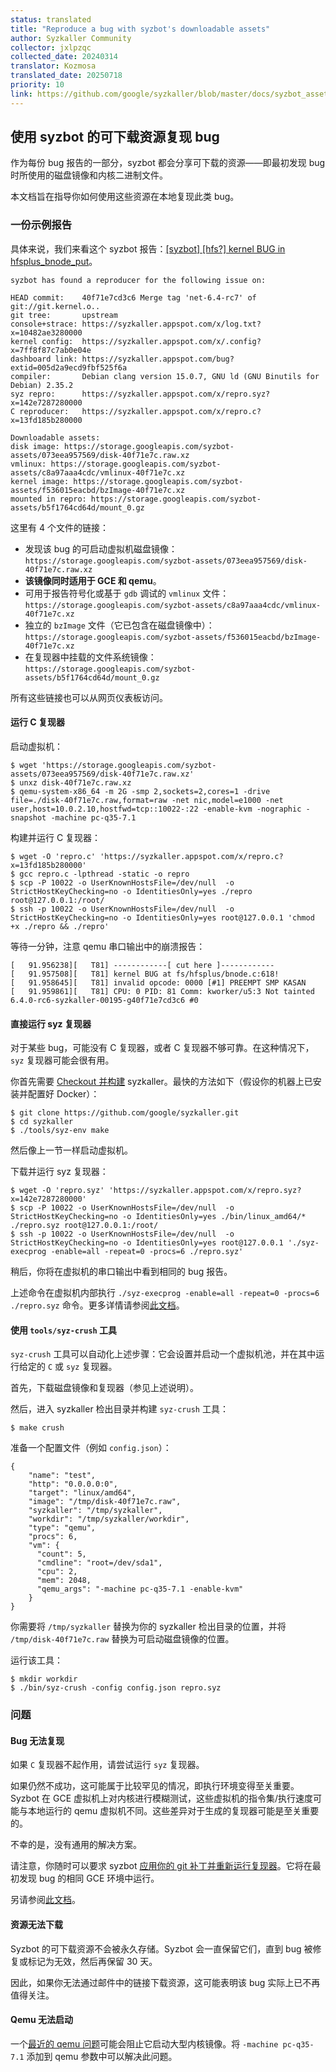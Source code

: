 ```yaml
---
status: translated
title: "Reproduce a bug with syzbot's downloadable assets"
author: Syzkaller Community
collector: jxlpzqc
collected_date: 20240314
translator: Kozmosa
translated_date: 20250718
priority: 10
link: https://github.com/google/syzkaller/blob/master/docs/syzbot_assets.md
---
```


## 使用 syzbot 的可下载资源复现 bug

作为每份 bug 报告的一部分，syzbot 都会分享可下载的资源——即最初发现 bug 时所使用的磁盘镜像和内核二进制文件。

本文档旨在指导你如何使用这些资源在本地复现此类 bug。

### 一份示例报告

具体来说，我们来看这个 syzbot 报告：[[syzbot] [hfs?] kernel BUG in hfsplus_bnode_put](https://lore.kernel.org/all/000000000000efee7905fe4c9a46@google.com/)。

```
syzbot has found a reproducer for the following issue on:

HEAD commit:    40f71e7cd3c6 Merge tag 'net-6.4-rc7' of git://git.kernel.o..
git tree:       upstream
console+strace: https://syzkaller.appspot.com/x/log.txt?x=10482ae3280000
kernel config:  https://syzkaller.appspot.com/x/.config?x=7ff8f87c7ab0e04e
dashboard link: https://syzkaller.appspot.com/bug?extid=005d2a9ecd9fbf525f6a
compiler:       Debian clang version 15.0.7, GNU ld (GNU Binutils for Debian) 2.35.2
syz repro:      https://syzkaller.appspot.com/x/repro.syz?x=142e7287280000
C reproducer:   https://syzkaller.appspot.com/x/repro.c?x=13fd185b280000

Downloadable assets:
disk image: https://storage.googleapis.com/syzbot-assets/073eea957569/disk-40f71e7c.raw.xz
vmlinux: https://storage.googleapis.com/syzbot-assets/c8a97aaa4cdc/vmlinux-40f71e7c.xz
kernel image: https://storage.googleapis.com/syzbot-assets/f536015eacbd/bzImage-40f71e7c.xz
mounted in repro: https://storage.googleapis.com/syzbot-assets/b5f1764cd64d/mount_0.gz
```

这里有 4 个文件的链接：
* 发现该 bug 的可启动虚拟机磁盘镜像：`https://storage.googleapis.com/syzbot-assets/073eea957569/disk-40f71e7c.raw.xz`
* **该镜像同时适用于 GCE 和 qemu**。
* 可用于报告符号化或基于 `gdb` 调试的 `vmlinux` 文件：`https://storage.googleapis.com/syzbot-assets/c8a97aaa4cdc/vmlinux-40f71e7c.xz`
* 独立的 `bzImage` 文件（它已包含在磁盘镜像中）：`https://storage.googleapis.com/syzbot-assets/f536015eacbd/bzImage-40f71e7c.xz`
* 在复现器中挂载的文件系统镜像：`https://storage.googleapis.com/syzbot-assets/b5f1764cd64d/mount_0.gz`

所有这些链接也可以从网页仪表板访问。

#### 运行 C 复现器

启动虚拟机：

```
$ wget 'https://storage.googleapis.com/syzbot-assets/073eea957569/disk-40f71e7c.raw.xz'
$ unxz disk-40f71e7c.raw.xz
$ qemu-system-x86_64 -m 2G -smp 2,sockets=2,cores=1 -drive file=./disk-40f71e7c.raw,format=raw -net nic,model=e1000 -net user,host=10.0.2.10,hostfwd=tcp::10022-:22 -enable-kvm -nographic -snapshot -machine pc-q35-7.1
```

构建并运行 C 复现器：

```
$ wget -O 'repro.c' 'https://syzkaller.appspot.com/x/repro.c?x=13fd185b280000'
$ gcc repro.c -lpthread -static -o repro
$ scp -P 10022 -o UserKnownHostsFile=/dev/null  -o StrictHostKeyChecking=no -o IdentitiesOnly=yes ./repro root@127.0.0.1:/root/
$ ssh -p 10022 -o UserKnownHostsFile=/dev/null  -o StrictHostKeyChecking=no -o IdentitiesOnly=yes root@127.0.0.1 'chmod +x ./repro && ./repro'
```

等待一分钟，注意 qemu 串口输出中的崩溃报告：

```
[   91.956238][   T81] ------------[ cut here ]------------
[   91.957508][   T81] kernel BUG at fs/hfsplus/bnode.c:618!
[   91.958645][   T81] invalid opcode: 0000 [#1] PREEMPT SMP KASAN
[   91.959861][   T81] CPU: 0 PID: 81 Comm: kworker/u5:3 Not tainted 6.4.0-rc6-syzkaller-00195-g40f71e7cd3c6 #0
```


#### 直接运行 syz 复现器

对于某些 bug，可能没有 C 复现器，或者 C 复现器不够可靠。在这种情况下，`syz` 复现器可能会很有用。

你首先需要 [Checkout 并构建](/docs/linux/setup.md#go-and-syzkaller) syzkaller。最快的方法如下（假设你的机器上已安装并配置好 Docker）：


```
$ git clone https://github.com/google/syzkaller.git
$ cd syzkaller
$ ./tools/syz-env make
```

然后像上一节一样启动虚拟机。

下载并运行 syz 复现器：

```
$ wget -O 'repro.syz' 'https://syzkaller.appspot.com/x/repro.syz?x=142e7287280000'
$ scp -P 10022 -o UserKnownHostsFile=/dev/null  -o StrictHostKeyChecking=no -o IdentitiesOnly=yes ./bin/linux_amd64/* ./repro.syz root@127.0.0.1:/root/
$ ssh -p 10022 -o UserKnownHostsFile=/dev/null  -o StrictHostKeyChecking=no -o IdentitiesOnly=yes root@127.0.0.1 './syz-execprog -enable=all -repeat=0 -procs=6 ./repro.syz'
```

稍后，你将在虚拟机的串口输出中看到相同的 bug 报告。

上述命令在虚拟机内部执行 `./syz-execprog -enable=all -repeat=0 -procs=6 ./repro.syz` 命令。更多详情请参阅[此文档](/docs/executing_syzkaller_programs.md)。

#### 使用 `tools/syz-crush` 工具

`syz-crush` 工具可以自动化上述步骤：它会设置并启动一个虚拟机池，并在其中运行给定的 `C` 或 `syz` 复现器。

首先，下载磁盘镜像和复现器（参见上述说明）。

然后，进入 syzkaller 检出目录并构建 `syz-crush` 工具：

```
$ make crush
```

准备一个配置文件（例如 `config.json`）：

```
{
    "name": "test",
    "http": "0.0.0.0:0",
    "target": "linux/amd64",
    "image": "/tmp/disk-40f71e7c.raw",
    "syzkaller": "/tmp/syzkaller",
    "workdir": "/tmp/syzkaller/workdir",
    "type": "qemu",
    "procs": 6,
    "vm": {
      "count": 5,
      "cmdline": "root=/dev/sda1",
      "cpu": 2,
      "mem": 2048,
      "qemu_args": "-machine pc-q35-7.1 -enable-kvm"
    }
}
```

你需要将 `/tmp/syzkaller` 替换为你的 syzkaller 检出目录的位置，并将 `/tmp/disk-40f71e7c.raw` 替换为可启动磁盘镜像的位置。

运行该工具：

```
$ mkdir workdir
$ ./bin/syz-crush -config config.json repro.syz
```


### 问题

#### Bug 无法复现

如果 `C` 复现器不起作用，请尝试运行 `syz` 复现器。

如果仍然不成功，这可能属于比较罕见的情况，即执行环境变得至关重要。Syzbot 在 GCE 虚拟机上对内核进行模糊测试，这些虚拟机的指令集/执行速度可能与本地运行的 qemu 虚拟机不同。这些差异对于生成的复现器可能是至关重要的。

不幸的是，没有通用的解决方案。

请注意，你随时可以要求 syzbot [应用你的 git 补丁并重新运行复现器](/docs/syzbot.md#testing-patches)。它将在最初发现 bug 的相同 GCE 环境中运行。

另请参阅[此文档](/docs/syzbot.md#crash-does-not-reproduce)。

#### 资源无法下载

Syzbot 的可下载资源不会被永久存储。Syzbot 会一直保留它们，直到 bug 被修复或标记为无效，然后再保留 30 天。

因此，如果你无法通过邮件中的链接下载资源，这可能表明该 bug 实际上已不再值得关注。

#### Qemu 无法启动

一个[最近的 qemu 问题](https://lore.kernel.org/qemu-devel/da39abab9785aea2a2e7652ed6403b6268aeb31f.camel@linux.ibm.com/)可能会阻止它启动大型内核镜像。将 `-machine pc-q35-7.1` 添加到 qemu 参数中可以解决此问题。